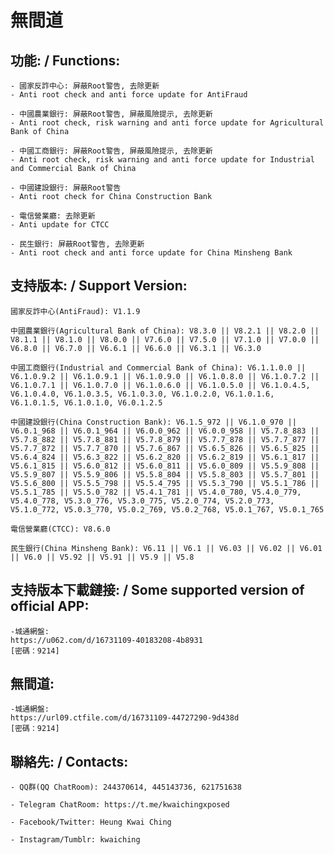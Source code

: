 # 無間道

## 功能: / Functions:

	- 國家反詐中心: 屏蔽Root警告, 去除更新
	- Anti root check and anti force update for AntiFraud

	- 中國農業銀行: 屏蔽Root警告, 屏蔽風險提示, 去除更新
	- Anti root check, risk warning and anti force update for Agricultural Bank of China

	- 中國工商銀行: 屏蔽Root警告, 屏蔽風險提示, 去除更新
	- Anti root check, risk warning and anti force update for Industrial and Commercial Bank of China

	- 中國建設銀行: 屏蔽Root警告
	- Anti root check for China Construction Bank

	- 電信營業廳: 去除更新
	- Anti update for CTCC

	- 民生銀行: 屏蔽Root警告, 去除更新
	- Anti root check and anti force update for China Minsheng Bank

## 支持版本: / Support Version:

	國家反詐中心(AntiFraud): V1.1.9

	中國農業銀行(Agricultural Bank of China): V8.3.0 || V8.2.1 || V8.2.0 || V8.1.1 || V8.1.0 || V8.0.0 || V7.6.0 || V7.5.0 || V7.1.0 || V7.0.0 || V6.8.0 || V6.7.0 || V6.6.1 || V6.6.0 || V6.3.1 || V6.3.0

	中國工商銀行(Industrial and Commercial Bank of China): V6.1.1.0.0 || V6.1.0.9.2 || V6.1.0.9.1 || V6.1.0.9.0 || V6.1.0.8.0 || V6.1.0.7.2 || V6.1.0.7.1 || V6.1.0.7.0 || V6.1.0.6.0 || V6.1.0.5.0 || V6.1.0.4.5, V6.1.0.4.0, V6.1.0.3.5, V6.1.0.3.0, V6.1.0.2.0, V6.1.0.1.6, V6.1.0.1.5, V6.1.0.1.0, V6.0.1.2.5

	中國建設銀行(China Construction Bank): V6.1.5_972 || V6.1.0_970 || V6.0.1_968 || V6.0.1_964 || V6.0.0_962 || V6.0.0_958 || V5.7.8_883 || V5.7.8_882 || V5.7.8_881 || V5.7.8_879 || V5.7.7_878 || V5.7.7_877 || V5.7.7_872 || V5.7.7_870 || V5.7.6_867 || V5.6.5_826 || V5.6.5_825 || V5.6.4_824 || V5.6.3_822 || V5.6.2_820 || V5.6.2_819 || V5.6.1_817 || V5.6.1_815 || V5.6.0_812 || V5.6.0_811 || V5.6.0_809 || V5.5.9_808 || V5.5.9_807 || V5.5.9_806 || V5.5.8_804 || V5.5.8_803 || V5.5.7_801 || V5.5.6_800 || V5.5.5_798 || V5.5.4_795 || V5.5.3_790 || V5.5.1_786 || V5.5.1_785 || V5.5.0_782 || V5.4.1_781 || V5.4.0_780, V5.4.0_779, V5.4.0_778, V5.3.0_776, V5.3.0_775, V5.2.0_774, V5.2.0_773, V5.1.0_772, V5.0.3_770, V5.0.2_769, V5.0.2_768, V5.0.1_767, V5.0.1_765

	電信營業廳(CTCC): V8.6.0

	民生銀行(China Minsheng Bank): V6.11 || V6.1 || V6.03 || V6.02 || V6.01 || V6.0 || V5.92 || V5.91 || V5.9 || V5.8


## 支持版本下載鏈接: / Some supported version of official APP:

	-城通網盤:
	https://u062.com/d/16731109-40183208-4b8931
	[密碼：9214]

## 無間道:

	-城通網盤:
	https://url09.ctfile.com/d/16731109-44727290-9d438d
	[密碼：9214]

## 聯絡先: / Contacts:

	- QQ群(QQ ChatRoom): 244370614, 445143736, 621751638

	- Telegram ChatRoom: https://t.me/kwaichingxposed

	- Facebook/Twitter: Heung Kwai Ching

	- Instagram/Tumblr: kwaiching

